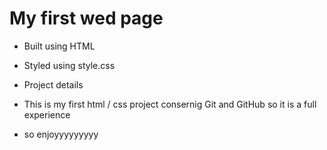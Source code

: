 # My first wed page

- Built using HTML
- Styled using style.css
- Project details 

- This is my first html / css project consernig Git and GitHub so it is a full experience 
- so enjoyyyyyyyyy